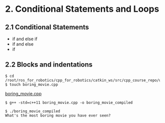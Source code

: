 # 2. Conditional Statements and Loops

## 2.1 Conditional Statements

- if and else if
- if and else
- if

## 2.2 Blocks and indentations
```
$ cd /root/ros_for_robotics/cpp_for_robotics/catkin_ws/src/cpp_course_repo/utilities
$ touch boring_movie.cpp
```
[boring_movie.cpp](../catkin_ws/src/cpp_course_repo/utilities/boring_movie.cpp)
```
$ g++ -std=c++11 boring_movie.cpp -o boring_movie_compiled
```
```
$ ./boring_movie_compiled
What's the most boring movie you have ever seen?
```